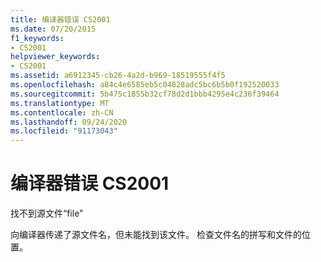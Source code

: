 ```yaml
---
title: 编译器错误 CS2001
ms.date: 07/20/2015
f1_keywords:
- CS2001
helpviewer_keywords:
- CS2001
ms.assetid: a6912345-cb26-4a2d-b969-18519555f4f5
ms.openlocfilehash: a84c4e6585eb5c04828adc5bc6b5b0f192520033
ms.sourcegitcommit: 5b475c1855b32cf78d2d1bbb4295e4c236f39464
ms.translationtype: MT
ms.contentlocale: zh-CN
ms.lasthandoff: 09/24/2020
ms.locfileid: "91173043"
---
```

# <a name="compiler-error-cs2001"></a>编译器错误 CS2001

找不到源文件“file”  
  
 向编译器传递了源文件名，但未能找到该文件。 检查文件名的拼写和文件的位置。
